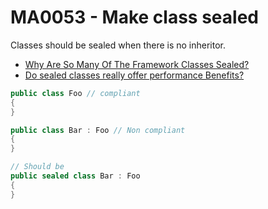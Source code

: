 # MA0053 - Make class sealed

Classes should be sealed when there is no inheritor.


- [Why Are So Many Of The Framework Classes Sealed?](https://blogs.msdn.microsoft.com/ericlippert/2004/01/22/why-are-so-many-of-the-framework-classes-sealed/)
- [Do sealed classes really offer performance Benefits?](https://stackoverflow.com/a/2183/2996339)

````csharp
public class Foo // compliant
{
}

public class Bar : Foo // Non compliant
{
}

// Should be
public sealed class Bar : Foo
{
}
````
